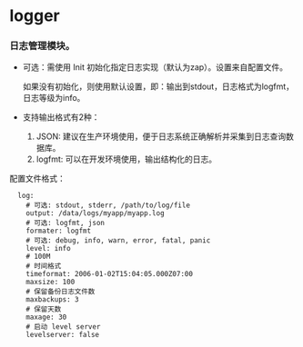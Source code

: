 

# logger

### 日志管理模块。

* 可选：需使用 Init 初始化指定日志实现（默认为zap）。设置来自配置文件。


	如果没有初始化，则使用默认设置，即：输出到stdout，日志格式为logfmt，日志等级为info。

* 支持输出格式有2种：


	1. JSON: 建议在生产环境使用，便于日志系统正确解析并采集到日志查询数据库。
	2. logfmt: 可以在开发环境使用，输出结构化的日志。


配置文件格式：



	  log:
	    # 可选: stdout, stderr, /path/to/log/file
	    output: /data/logs/myapp/myapp.log
	    # 可选: logfmt, json
	    formater: logfmt
	    # 可选: debug, info, warn, error, fatal, panic
	    level: info
	    # 100M
	    # 时间格式
	    timeformat: 2006-01-02T15:04:05.000Z07:00
	    maxsize: 100
	    # 保留备份日志文件数
	    maxbackups: 3
	    # 保留天数
	    maxage: 30
	    # 启动 level server
	    levelserver: false



